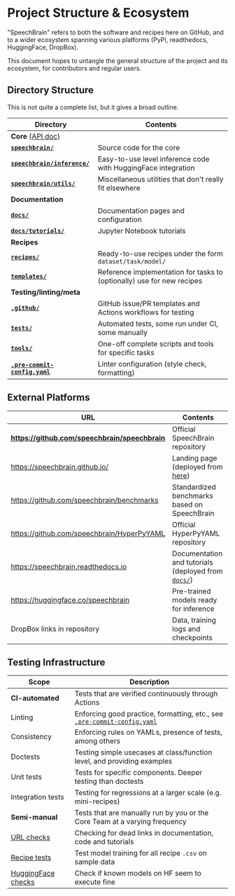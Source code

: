 # Project Structure & Ecosystem

"SpeechBrain" refers to both the software and recipes here on GitHub, and to a wider ecosystem spanning various platforms (PyPI, readthedocs, HuggingFace, DropBox).

This document hopes to untangle the general structure of the project and its ecosystem, for contributors and regular users.

## Directory Structure

This is not quite a complete list, but it gives a broad outline.

| Directory | Contents |
|-|-|
| **Core** [(API doc)](https://speechbrain.readthedocs.io/en/latest/API/speechbrain.html) | |
| **[`speechbrain/`](speechbrain/)** | Source code for the core |
| **[`speechbrain/inference/`](speechbrain/inference/)** | Easy-to-use level inference code with HuggingFace integration |
| **[`speechbrain/utils/`](speechbrain/utils/)** | Miscellaneous utilities that don't really fit elsewhere |
| **Documentation** | |
| **[`docs/`](docs/)** | Documentation pages and configuration |
| **[`docs/tutorials/`](docs/tutorials/)** | Jupyter Notebook tutorials | 
| **Recipes** | | 
| **[`recipes/`](recipes/)** | Ready-to-use recipes under the form `dataset/task/model/` |
| **[`templates/`](templates/)** | Reference implementation for tasks to (optionally) use for new recipes |
| **Testing/linting/meta** | |
| **[`.github/`](.github/)** | GitHub issue/PR templates and Actions workflows for testing |
| **[`tests/`](tests/)** | Automated tests, some run under CI, some manually |
| **[`tools/`](tools/)** | One-off complete scripts and tools for specific tasks |
| **[`.pre-commit-config.yaml`](`.pre-commit-config.yaml`)** | Linter configuration (style check, formatting) |

## External Platforms

| URL | Contents |
|-|-|
|**<https://github.com/speechbrain/speechbrain>**| Official SpeechBrain repository |
|<https://speechbrain.github.io/>| Landing page (deployed from [here](https://github.com/speechbrain/speechbrain.github.io>)) |
|<https://github.com/speechbrain/benchmarks>| Standardized benchmarks based on SpeechBrain |
|<https://github.com/speechbrain/HyperPyYAML>| Official HyperPyYAML repository |
|<https://speechbrain.readthedocs.io>| Documentation and tutorials (deployed from [`docs/`](docs/)) |
|<https://huggingface.co/speechbrain>| Pre-trained models ready for inference |
| DropBox links in repository | Data, training logs and checkpoints |

## Testing Infrastructure

| Scope | Description |
|-|-|
| **CI-automated** | Tests that are verified continuously through Actions |
| Linting | Enforcing good practice, formatting, etc., see [`.pre-commit-config.yaml`](`.pre-commit-config.yaml`) |
| Consistency | Enforcing rules on YAMLs, presence of tests, among others |
| Doctests | Testing simple usecases at class/function level, and providing examples |
| Unit tests | Tests for specific components. Deeper testing than doctests |
| Integration tests | Testing for regressions at a larger scale (e.g. mini-recipes) |
| **Semi-manual** | Tests that are manually run by you or the Core Team at a varying frequency |
| [URL checks](tests/.run-url-checks.sh) | Checking for dead links in documentation, code and tutorials |
| [Recipe tests](tests/recipes/) | Test model training for all recipe `.csv` on sample data |
| [HuggingFace checks](tests/.run-HF-checks.sh) | Check if known models on HF seem to execute fine  |
